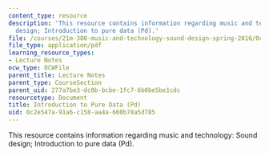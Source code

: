 ```yaml
---
content_type: resource
description: 'This resource contains information regarding music and technology: Sound
  design; Introduction to pure data (Pd).'
file: /courses/21m-380-music-and-technology-sound-design-spring-2016/0c2e547a91a6c158aa4a660b78a5d785_MIT21M_380S16_Lec04.pdf
file_type: application/pdf
learning_resource_types:
- Lecture Notes
ocw_type: OCWFile
parent_title: Lecture Notes
parent_type: CourseSection
parent_uid: 277a7be3-dc0b-bcbe-1fc7-6b0be5be1cdc
resourcetype: Document
title: Introduction to Pure Data (Pd)
uid: 0c2e547a-91a6-c158-aa4a-660b78a5d785
---
```

This resource contains information regarding music and technology: Sound design; Introduction to pure data (Pd).

